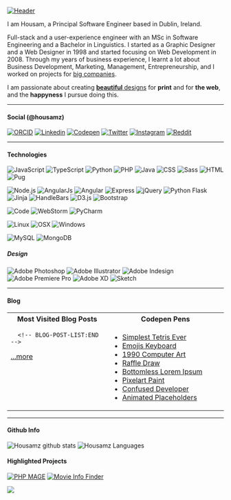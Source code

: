 [![Header](https://raw.githubusercontent.com/housamz/housamz/master/header.png "Header")](https://hmz.ie/)

I am Housam, a Principal Software Engineer based in Dublin, Ireland.

Full-stack and a user-experience engineer with an MSc in Software Engineering and a Bachelor in Linguistics. I started as a Graphic Designer and a Web Designer in 1998 and started focusing on Web Development in 2008\. Through my years of business experience, I learnt a lot about Business Development, Marketing, Management, Entrepreneurship, and I worked on projects for [big companies](https://www.hmz.ie/whoami/#education).  

I am passionate about creating [**beautiful** designs](https://www.hmz.ie/portfolio) for **print** and for **the web**, and the **happyness** I pursue doing this.

---

#### Social (@housamz)
[![ORCID](https://img.shields.io/badge/-0000--0001--6132--4082-Informational?logo=orcid&style=flat&labelColor=d63e75&logoColor=white&color=134584)](https://orcid.org/0000-0001-6132-4082)
[![Linkedin](https://img.shields.io/badge/-housamz-informational?logo=LinkedIn&style=flat&labelColor=d63e75&logoColor=white&color=134584)](https://www.linkedin.com/in/housamz)
[![Codepen](https://img.shields.io/badge/-housamz-informational?logo=codepen&style=flat&labelColor=d63e75&logoColor=white&color=134584)](https://codepen.io/housamz)
[![Twitter](https://img.shields.io/twitter/follow/housamz?logo=Twitter&style=flat&labelColor=d63e75&logoColor=white&color=134584&label=%20)](https://twitter.com/housamz)
[![Instagram](https://img.shields.io/badge/-housamz-informational?logo=instagram&style=flat&labelColor=d63e75&logoColor=white&color=134584)](https://instagram.com/housamz)
[![Reddit](https://img.shields.io/reddit/user-karma/combined/housamz?logo=Reddit&style=flat&labelColor=d63e75&logoColor=white&color=134584&label=%20)](https://www.reddit.com/user/housamz)
<!--
[![Reddit](https://img.shields.io/badge/-housamz-informational?logo=Reddit&style=flat&labelColor=d63e75&logoColor=white&color=134584)](https://www.reddit.com/user/housamz)
[![Reddit](https://img.shields.io/reddit/user-karma/combined/housamz?logo=Reddit&style=flat&labelColor=d63e75&logoColor=white&color=134584)](https://www.reddit.com/user/housamz)
-->

---

#### Technologies
![JavaScript](https://img.shields.io/badge/-JavaScript-informational?logo=javascript&style=flat&labelColor=d63e75&logoColor=white&color=134584)
![TypeScript](https://img.shields.io/badge/-TypeScript-informational?logo=TypeScript&style=flat&labelColor=d63e75&logoColor=white&color=134584)
![Python](https://img.shields.io/badge/-Python-informational?logo=python&style=flat&labelColor=d63e75&logoColor=white&color=134584)
![PHP](https://img.shields.io/badge/-PHP-informational?logo=PHP&style=flat&labelColor=d63e75&logoColor=white&color=134584)
![Java](https://img.shields.io/badge/-Java-informational?logo=java&style=flat&labelColor=d63e75&logoColor=white&color=134584)
![CSS](https://img.shields.io/badge/-CSS-informational?logo=css3&style=flat&labelColor=d63e75&logoColor=white&color=134584)
![Sass](https://img.shields.io/badge/-Sass-informational?logo=Sass&style=flat&labelColor=d63e75&logoColor=white&color=134584)
![HTML](https://img.shields.io/badge/-HTML-informational?logo=html5&style=flat&labelColor=d63e75&logoColor=white&color=134584)
![Pug](https://img.shields.io/badge/-Pug-informational?logo=Pug&style=flat&labelColor=d63e75&logoColor=white&color=134584)

![Node.js](https://img.shields.io/badge/-Node.js-informational?logo=node.js&style=flat&labelColor=d63e75&logoColor=white&color=134584)
![AngularJs](https://img.shields.io/badge/-AngularJs-informational?logo=angularjs&style=flat&labelColor=d63e75&logoColor=white&color=134584)
![Angular](https://img.shields.io/badge/-Angular-informational?logo=angular&style=flat&labelColor=d63e75&logoColor=white&color=134584)
![Express](https://img.shields.io/badge/-Express-informational?logo=Express&style=flat&labelColor=d63e75&logoColor=white&color=134584)
![jQuery](https://img.shields.io/badge/-jQuery-informational?logo=jQuery&style=flat&labelColor=d63e75&logoColor=white&color=134584)
![Python Flask](https://img.shields.io/badge/-Flask-informational?logo=Flask&style=flat&labelColor=d63e75&logoColor=white&color=134584)
![Jinja](https://img.shields.io/badge/-Jinja-informational?logo=Jinja&style=flat&labelColor=d63e75&logoColor=white&color=134584)
![HandleBars](https://img.shields.io/badge/HB-HandleBars-informational?logo=HandleBars&style=flat&labelColor=d63e75&logoColor=white&color=134584)
![D3.js](https://img.shields.io/badge/-D3.js-informational?logo=D3.js&style=flat&labelColor=d63e75&logoColor=white&color=134584)
![Bootstrap](https://img.shields.io/badge/-Bootstrap-informational?logo=Bootstrap&style=flat&labelColor=d63e75&logoColor=white&color=134584)

![Code](https://img.shields.io/badge/-Visual_Studio_Code-informational?logo=visual-studio-code&style=flat&labelColor=d63e75&logoColor=white&color=134584)
![WebStorm](https://img.shields.io/badge/-WebStorm-informational?logo=WebStorm&style=flat&labelColor=d63e75&logoColor=white&color=134584)
![PyCharm](https://img.shields.io/badge/-PyCharm-informational?logo=PyCharm&style=flat&labelColor=d63e75&logoColor=white&color=134584)

![Linux](https://img.shields.io/badge/-Linux-informational?logo=linux&style=flat&labelColor=d63e75&logoColor=white&color=134584)
![OSX](https://img.shields.io/badge/-Mac-informational?logo=apple&style=flat&labelColor=d63e75&logoColor=white&color=134584)
![Windows](https://img.shields.io/badge/-Windows-informational?logo=windows&style=flat&labelColor=d63e75&logoColor=white&color=134584)

![MySQL](https://img.shields.io/badge/-MySQL-informational?logo=MySQL&style=flat&labelColor=d63e75&logoColor=white&color=134584)
![MongoDB](https://img.shields.io/badge/-MongoDB-informational?logo=MongoDB&style=flat&labelColor=d63e75&logoColor=white&color=134584)

##### Design
![Adobe Photoshop](https://img.shields.io/badge/-Adobe_Photoshop-informational?logo=Adobe-Photoshop&style=flat&labelColor=d63e75&logoColor=white&color=134584)
![Adobe Illustrator](https://img.shields.io/badge/-Adobe_Illustrator-informational?logo=Adobe-Illustrator&style=flat&labelColor=d63e75&logoColor=white&color=134584)
![Adobe Indesign](https://img.shields.io/badge/-Adobe_Indesign-informational?logo=Adobe-Indesign&style=flat&labelColor=d63e75&logoColor=white&color=134584)
![Adobe Premiere Pro](https://img.shields.io/badge/-Adobe_Premiere_Pro-informational?logo=Adobe-Premiere-Pro&style=flat&labelColor=d63e75&logoColor=white&color=134584)
![Adobe XD](https://img.shields.io/badge/-Adobe_XD-informational?logo=Adobe-XD&style=flat&labelColor=d63e75&logoColor=white&color=134584)
![Sketch](https://img.shields.io/badge/-Sketch-informational?logo=Sketch&style=flat&labelColor=d63e75&logoColor=white&color=134584)

---

#### Blog
<table>
  <tr>
    <th width="500">
      Most Visited Blog Posts
    </th>
    <th width="500">
      Codepen Pens
    </th>
  </tr>
  <tr>
    <td style="vertical-align: top;">
      <!-- BLOG-POST-LIST:START -->
      
      <!-- BLOG-POST-LIST:END -->
      
   [...more ](https://www.hmz.ie)
    </td>
    <td style="vertical-align: top;">
      <ul>
        <li>
          <a href="https://codepen.io/housamz/pen/WNQWMzE">Simplest Tetris Ever</a>
        </li>
        <li>
          <a href="https://codepen.io/housamz/pen/abZZxxO">Emojis Keyboard</a>
        </li>
        <li>
          <a href="https://codepen.io/housamz/pen/OJNRLGO">1990 Computer Art</a>
        </li>
        <li>
          <a href="https://codepen.io/housamz/pen/WNvWxNG">Raffle Draw</a>
        </li>
        <li>
          <a href="https://codepen.io/housamz/pen/yLepxZB">Bottomless Lorem Ipsum</a>
        </li>
        <li>
          <a href="https://codepen.io/housamz/pen/NWNRPrP">Pixelart Paint</a>
        </li>
        <li>
          <a href="https://codepen.io/housamz/pen/XqJZrj">Confused Developer</a>
        </li>
        <li>
          <a href="https://codepen.io/housamz/pen/drrbyj">Animated Placeholders</a>
        </li>
      </ul>
    </td>
  </tr>
</table>

---

#### Github Info
![Housamz github stats](https://github-readme-stats.vercel.app/api?username=housamz&line_height=40&hide=prs,contribs&show_icons=true&theme=default&title_color=ffffff&text_color=ffffff&icon_color=d63e75&bg_color=134584)
![Housamz Languages](https://github-readme-stats.vercel.app/api/top-langs/?username=Housamz&hide=css,html&title_color=ffffff&text_color=ffffff&icon_color=d63e75&bg_color=134584)

#### Highlighted Projects
[![PHP MAGE](https://github-readme-stats.vercel.app/api/pin/?username=housamz&repo=php-mysql-admin-panel-generator&title_color=ffffff&text_color=ffffff&icon_color=d63e75&bg_color=134584)](https://github.com/housamz/php-mysql-admin-panel-generator)
[![Movie Info Finder](https://github-readme-stats.vercel.app/api/pin/?username=housamz&repo=movie-info-finder&title_color=ffffff&text_color=ffffff&icon_color=d63e75&bg_color=134584)](https://github.com/housamz/movie-info-finder)


![](https://visitor-badge.glitch.me/badge?page_id=housamz&style=flat&labelColor=d63e75&logoColor=white&color=134584)

<!-- Resources
  Icons: https://simpleicons.org/
  GitHub Stats: https://github.com/anuraghazra/github-readme-stats
  Emojis: https://emojipedia.org/emoji/
  HTML Emojis: https://www.fileformat.info/index.htm
  Shields: https://shields.io/
  Awesome GitHub Profile README: https://github.com/abhisheknaiidu/awesome-github-profile-readme

**housamz/housamz** is a ✨ _special_ ✨ repository because its `README.md` (this file) appears on your GitHub profile.

Here are some ideas to get you started:

- 🔭 I’m currently working on ...
- 🌱 I’m currently learning ...
- 👯 I’m looking to collaborate on ...
- 🤔 I’m looking for help with ...
- 💬 Ask me about ...
- 📫 How to reach me: ...
- 😄 Pronouns: ...
- ⚡ Fun fact: ...
-->
